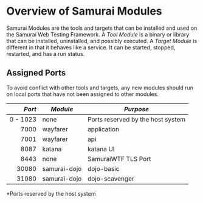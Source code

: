 # Overview of Samurai Modules

Samurai Modules are the tools and targets that can be installed and used on the Samurai Web Testing Framework. A *Tool Module* is a binary or library that can be installed, uninstalled, and possibly executed. A *Target Module* is different in that it behaves like a service. It can be started, stopped, restarted, and has a run status.

## Assigned Ports
To avoid conflict with other tools and targets, any new modules should run on local ports that have not been assigned to other modules.

|   *Port* | *Module*      | *Purpose*                         |
|---------:|---------------|-----------------------------------|
| 0 - 1023 | none          | Ports reserved by the host system |
|     7000 | wayfarer      | application                       |
|     7001 | wayfarer      | api                               |
|     8087 | katana        | katana UI                         |    
|     8443 | none          | SamuraiWTF TLS Port               |
|    30080 | samurai-dojo  | dojo-basic                        |
|    31080 | samurai-dojo  | dojo-scavenger                    |

*Ports reserved by the host system